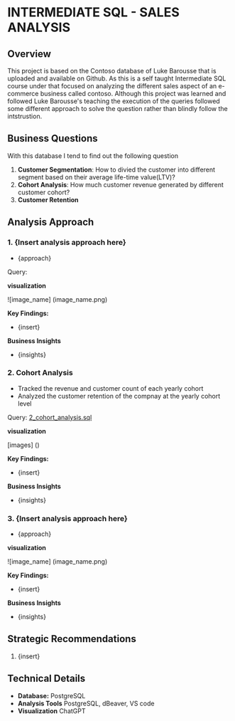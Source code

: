 # INTERMEDIATE SQL - SALES ANALYSIS

## Overview
This project is based on the Contoso database of Luke Barousse that is uploaded and available on Github. As this is a self taught Intermediate SQL course under that focused on analyzing the different sales aspect of an e-commerce business called contoso. Although this project was learned and followed Luke Barousse's teaching the execution of the queries followed some different approach to solve the question rather than blindly follow the intstrustion.

## Business Questions
With this database I tend to find out the following question 
 1. **Customer Segmentation**: How to divied the customer into different segment based on their average life-time value(LTV)? 
 2. **Cohort Analysis**: How much customer revenue generated by different customer cohort?
 3. **Customer Retention**

## Analysis Approach

### 1. {Insert analysis approach here}
- {approach}

Query: []()

**visualization**

![image_name] (image_name.png)

**Key Findings:**
- {insert}

**Business Insights**
- {insights}

### 2. Cohort Analysis
- Tracked the revenue and customer count of each yearly cohort 
- Analyzed the customer retention of the compnay at the yearly cohort level

Query: [2_cohort_analysis.sql](/2_cohort_analysis.sql)

**visualization**

[images] ()

**Key Findings:** 
- {insert}

**Business Insights**
- {insights}

### 3. {Insert analysis approach here}
- {approach}

**visualization**

![image_name] (image_name.png)

**Key Findings:**
- {insert}

**Business Insights**
- {insights}

## Strategic Recommendations 
1. {insert}

## Technical Details
- **Database:** PostgreSQL
- **Analysis Tools** PostgreSQL, dBeaver, VS code
- **Visualization** ChatGPT